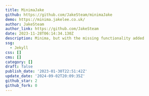 ```yaml
---
title: MinimaJake
github: https://github.com/JakeSteam/minimaJake
demo: https://minima.jakelee.co.uk/
author: JakeSteam
author_link: https://github.com/JakeSteam
date: 2023-11-28T06:14:34.130Z
description: Minima, but with the missing functionality added
ssg:
  - Jekyll
css: []
cms: []
category: []
draft: false
publish_date: '2023-01-30T22:51:42Z'
update_date: '2024-09-02T20:09:35Z'
github_star: 2
github_fork: 0
---
```

